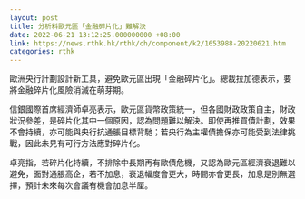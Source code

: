 ```yaml
---
layout: post
title: 分析料歐元區「金融碎片化」難解決
date: 2022-06-21 13:12:25.000000000 +08:00
link: https://news.rthk.hk/rthk/ch/component/k2/1653988-20220621.htm
categories: rthk
---
```


歐洲央行計劃設計新工具，避免歐元區出現「金融碎片化」。總裁拉加德表示，要將金融碎片化風險消滅在萌芽期。

信銀國際首席經濟師卓亮表示，歐元區貨幣政策統一，但各國財政政策自主，財政狀況參差，是碎片化其中一個原因，認為問題難以解決。即使再推買債計劃，效果不會持續，亦可能與央行抗通脹目標背馳；若央行為主權債擔保亦可能受到法律挑戰，因此未見有可行方法應對碎片化。

卓亮指，若碎片化持續，不排除中長期再有歐債危機，又認為歐元區經濟衰退難以避免，面對通脹高企，若不加息，衰退幅度會更大，時間亦會更長，加息是別無選擇，預計未來每次會議有機會加息半厘。
